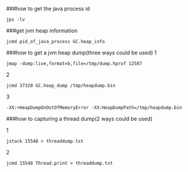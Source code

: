 ###how to get the java process id
```
jps -lv
```
###get jvm heap information
```
jcmd pid_of_java_process GC.heap_info
```

###how to get a jvm heap dump(three ways could be used)
  1 
  ```
  jmap -dump:live,format=b,file=/tmp/dump.hprof 12587
  ```
  2 
  ```
  jcmd 37320 GC.heap_dump /tmp/heapdump.bin
  ```
  3 
  ```
  -XX:+HeapDumpOnOutOfMemoryError -XX:HeapDumpPath=/tmp/heapdump.bin
  ```
  
###how to capturing a thread dump(2 ways could be used)

  1 
  ```
  jstack 15548 > threaddump.txt
  ```
  2 
  ```
  jcmd 15548 Thread.print > threaddump.txt
  ```